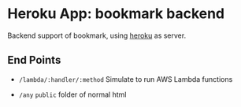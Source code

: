 # Heroku App: bookmark backend
Backend support of bookmark, using [heroku](https://www.heroku.com/) as server.

## End Points

- `/lambda/:handler/:method`
  Simulate to run AWS Lambda functions

- `/any`
  `public` folder of normal html



